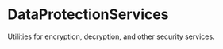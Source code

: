 DataProtectionServices
======================

Utilities for encryption, decryption, and other security services.
